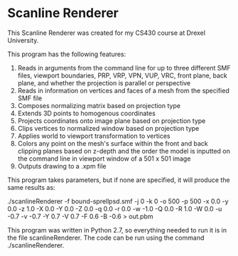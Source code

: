 # Scanline Renderer

This Scanline Renderer was created for my CS430 course at Drexel University.

This program has the following features:
   1. Reads in arguments from the command line for up to three different SMF files, viewport boundaries, PRP, VRP, VPN, VUP, VRC, front plane, back plane, and whether the projection is parallel or perspective 
   2. Reads in information on vertices and faces of a mesh from the specified SMF file
   3. Composes normalizing matrix based on projection type
   4. Extends 3D points to homogenous coordinates
   5. Projects coordinates onto image plane based on projection type
   6. Clips vertices to normalized window based on projection type
   7. Applies world to viewport transformation to vertices
   8. Colors any point on the mesh's surface within the front and back clipping planes based on z-depth and the order the model is inputted on the command line in viewport window of a 501 x 501 image
   9. Outputs drawing to a .xpm file

This program takes parameters, but if none are specified, it will produce the same results as:
   
   ./scanlineRenderer -f bound-sprellpsd.smf -j 0 -k 0 -o 500 -p 500 -x 0.0 -y 0.0 -z 1.0 -X 0.0 -Y 0.0 -Z 0.0 -q 0.0 -r 0.0 -w -1.0 -Q 0.0 -R 1.0 -W 0.0 -u -0.7 -v -0.7 -Y 0.7 -V 0.7 -F 0.6 -B -0.6 > out.pbm

This program was written in Python 2.7, so everything needed to run it is in the file scanlineRenderer.
The code can be run using the command ./scanlineRenderer.

